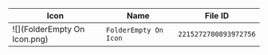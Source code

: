 | Icon | Name | File ID |
| ---  | ---  | ---     |
| ![](FolderEmpty On Icon.png) | `FolderEmpty On Icon` | `2215272700893972756` |
